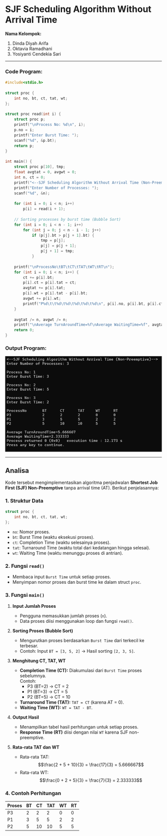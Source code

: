 # SJF Scheduling Algorithm Without Arrival Time

**Nama Kelompok:**  
1. Dinda Diyah Arifa  
2. Oktavia Ramadhani  
3. Yosiyanti Cendekia Sari  

---

### Code Program:
```c
#include<stdio.h>

struct proc {
    int no, bt, ct, tat, wt;
};

struct proc read(int i) {
    struct proc p;
    printf("\nProcess No: %d\n", i);
    p.no = i;
    printf("Enter Burst Time: ");
    scanf("%d", &p.bt);
    return p;
}

int main() {
    struct proc p[10], tmp;
    float avgtat = 0, avgwt = 0;
    int n, ct = 0;
    printf("<--SJF Scheduling Algorithm Without Arrival Time (Non-Preemptive)-->\n");
    printf("Enter Number of Processes: ");
    scanf("%d", &n);
    
    for (int i = 0; i < n; i++)
        p[i] = read(i + 1);
    
    // Sorting processes by burst time (Bubble Sort)
    for (int i = 0; i < n - 1; i++)
        for (int j = 0; j < n - i - 1; j++)
            if (p[j].bt > p[j + 1].bt) {
                tmp = p[j];
                p[j] = p[j + 1];
                p[j + 1] = tmp;
            }
    
    printf("\nProcessNo\tBT\tCT\tTAT\tWT\tRT\n");
    for (int i = 0; i < n; i++) {
        ct += p[i].bt;
        p[i].ct = p[i].tat = ct;
        avgtat += p[i].tat;
        p[i].wt = p[i].tat - p[i].bt;
        avgwt += p[i].wt;
        printf("P%d\t\t%d\t%d\t%d\t%d\t%d\n", p[i].no, p[i].bt, p[i].ct, p[i].tat, p[i].wt, p[i].wt);
    }
    
    avgtat /= n, avgwt /= n;
    printf("\nAverage TurnAroundTime=%f\nAverage WaitingTime=%f", avgtat, avgwt);
    return 0;
}
```

### Output Program:  
![ss output](https://github.com/dindadiyaharifa/SisOp-2025/blob/main/Screenshot%202025-05-19%20144203.png?raw=true)

---

## Analisa

Kode tersebut mengimplementasikan algoritma penjadwalan **Shortest Job First (SJF) Non-Preemptive** tanpa arrival time (AT). Berikut penjelasannya:

### 1. Struktur Data
```c
struct proc {
    int no, bt, ct, tat, wt;
};
```
- `no`: Nomor proses.  
- `bt`: Burst Time (waktu eksekusi proses).  
- `ct`: Completion Time (waktu selesainya proses).  
- `tat`: Turnaround Time (waktu total dari kedatangan hingga selesai).  
- `wt`: Waiting Time (waktu menunggu proses di antrian).  

### 2. Fungsi `read()`
- Membaca input `Burst Time` untuk setiap proses.  
- Menyimpan nomor proses dan burst time ke dalam struct `proc`.  

### 3. Fungsi `main()`
1. **Input Jumlah Proses**  
   - Pengguna memasukkan jumlah proses (`n`).  
   - Data proses diisi menggunakan loop dan fungsi `read()`.  

2. **Sorting Proses (Bubble Sort)**  
   - Mengurutkan proses berdasarkan `Burst Time` dari terkecil ke terbesar.  
   - Contoh: Input `BT = [3, 5, 2]` → Hasil sorting `[2, 3, 5]`.  

3. **Menghitung CT, TAT, WT**  
   - **Completion Time (CT):** Diakumulasi dari `Burst Time` proses sebelumnya.  
     Contoh:  
     - P3 (BT=2) → CT = 2  
     - P1 (BT=3) → CT = 5  
     - P2 (BT=5) → CT = 10  
   - **Turnaround Time (TAT):** `TAT = CT` (karena AT = 0).  
   - **Waiting Time (WT):** `WT = TAT - BT`.  

4. **Output Hasil**  
   - Menampilkan tabel hasil perhitungan untuk setiap proses.  
   - **Response Time (RT)** diisi dengan nilai `WT` karena SJF non-preemptive.  

5. **Rata-rata TAT dan WT**  
   - Rata-rata TAT:  
     $$\frac{2 + 5 + 10}{3} = \frac{17}{3} = 5.666667$$  
   - Rata-rata WT:  
     $$\frac{0 + 2 + 5}{3} = \frac{7}{3} = 2.333333$$  

### 4. Contoh Perhitungan
| Proses | BT | CT  | TAT | WT  | RT  |
|--------|----|-----|-----|-----|-----|
| P3     | 2  | 2   | 2   | 0   | 0   |
| P1     | 3  | 5   | 5   | 2   | 2   |
| P2     | 5  | 10  | 10  | 5   | 5   |
